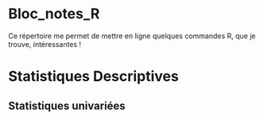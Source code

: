 # Bloc_notes_R
Ce répertoire me permet de mettre en ligne quelques commandes R, que je trouve, intéressantes !

# Statistiques Descriptives
## Statistiques univariées
